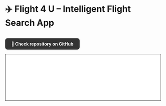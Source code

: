 # ✈️ Flight 4 U – Intelligent Flight Search App

<div style="display: flex; gap: 12px;">

  <!-- <a href="https://lotyappmy.streamlit.app/" 
     class="md-button md-button--primary" 
     style="background-color: #1E90FF; color: white; padding: 10px 20px; 
            border-radius: 8px; text-decoration: none; font-weight: bold; display: inline-flex; align-items: center; gap: 8px;">
    🌍 ✈️ 📱 Flight 4 U – Open App
  </a> -->

  <a href="https://github.com/KamilSemczuk13/Loty_app"
     class="md-button md-button--secondary" 
     style="background-color: #333; color: white; padding: 10px 20px; 
            border-radius: 8px; text-decoration: none; font-weight: bold; display: inline-flex; align-items: center; gap: 8px;">
    🐙 Check repository on GitHub
  </a>

</div>



<iframe
    id="content"
    src="loty_ENG.html"
    width="100%"
    style="border:1px solid black;overflow:hidden;"
></iframe>
<script>
function resizeIframeToFitContent(iframe) {
    iframe.style.height = (iframe.contentWindow.document.documentElement.scrollHeight + 50) + "px";
    iframe.contentDocument.body.style["overflow"] = 'hidden';
}
window.addEventListener('load', function() {
    var iframe = document.getElementById('content');
    resizeIframeToFitContent(iframe);
});
window.addEventListener('resize', function() {
    var iframe = document.getElementById('content');
    resizeIframeToFitContent(iframe);
});
</script>